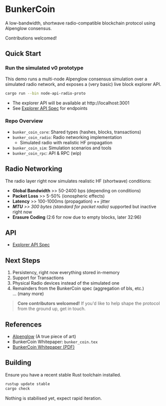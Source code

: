 # BunkerCoin
A low-bandwidth, shortwave radio-compatible blockchain protocol using Alpenglow consensus.

Contributions welcomed!

## Quick Start

### Run the simulated v0 prototype

This demo runs a multi-node Alpenglow consensus simulation over a simulated radio network, and exposes a (very basic) live block explorer API.

```bash
cargo run --bin node-api-radio-proto
```

- The explorer API will be available at http://localhost:3001
- See [Explorer API Spec](docs/rpc_spec.md) for endpoints

### Repo Overview

- `bunker_coin_core`: Shared types (hashes, blocks, transactions)
- `bunker_coin_radio`: Radio networking implementation
  - Simulated radio with realistic HF propagation
- `bunker_coin_sim`: Simulation scenarios and tools
- `bunker_coin_rpc`: API & RPC (wip)


## Radio Networking

The radio layer right now simulates realistic HF (shortwave) conditions:
- **Global Bandwidth** >> 50-2400 bps (depending on conditions)
- **Packet Loss** >> 5-50% (ionospheric effects)
- **Latency** >> 100-1000ms (propagation) ++ jitter
- _**MTU** >> 300 bytes (standard for packet radio)_ supported but inactive right now
- **Erasure Coding** (2:6 for now due to empty blocks, later 32:96)

## API

- [Explorer API Spec](docs/api_spec.md)

## Next Steps

1. Persistency, right now everything stored in-memory
2. Support for Transactions
3. Physical Radio devices instead of the simulated one
4. Remainders from the BunkerCoin spec (aggregation of bls, etc.)\
... (many more)

>  **Core contributors welcomed!** If you'd like to help shape the protocol from the ground up, get in touch.


## References

- [Alpenglow](https://github.com/qkniep/alpenglow) (A true piece of art)
- BunkerCoin Whitepaper: `bunker_coin.tex`
- [BunkerCoin Whitepaper (PDF)](./bunker_coin.pdf)

## Building

Ensure you have a recent stable Rust toolchain installed.

```bash
rustup update stable
cargo check
```

Nothing is stabilised yet, expect rapid iteration. 
